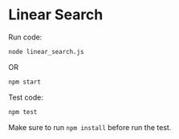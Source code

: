 # Linear Search

Run code:

```sh
node linear_search.js
```

OR

```sh
npm start
```

Test code:
```sh
npm test
```

Make sure to run `npm install` before run the test.
